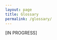 ```yaml
---
layout: page
title: Glossary
permalink: /glossary/
---
```

[IN PROGRESS]
<!--- {% include image.html url="/_images/cover2.jpg" width=175 align="right" %}

## Book

Alan Turing and Noam Chomsky: Very Famous Book

## Additional Course Materials

 * If you are not familiar with Python programming, use any online tutorial to get a handle of it.
* [Material #1](http://www.example.com/): how a computer chess player thinks!
* [Material #2](http://www.example.com/): how a computer chess player thinks!
* [Material #3](http://www.example.com/): how a computer chess player thinks! 
* [Material #4](http://www.example.com/): how a computer chess player thinks!
* [Material #5](http://www.example.com/): how a computer chess player thinks! -->
